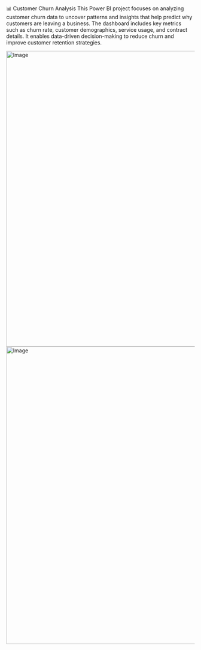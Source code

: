 📊 Customer Churn Analysis
This Power BI project focuses on analyzing customer churn data to uncover patterns and insights that help predict why customers are leaving a business. The dashboard includes key metrics such as churn rate, customer demographics, service usage, and contract details. It enables data-driven decision-making to reduce churn and improve customer retention strategies.




<img width="1339" height="788" alt="Image" src="https://github.com/user-attachments/assets/62a45fb2-1117-46fb-95ae-f83a6ec6e6a0" />

<img width="1334" height="793" alt="Image" src="https://github.com/user-attachments/assets/99a86720-cbd0-4d60-ac5a-7c3cf2943965" />

